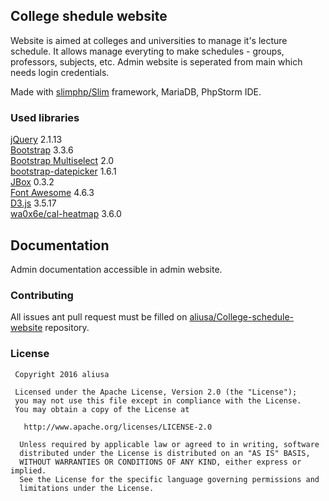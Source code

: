 ﻿## College shedule website
Website is aimed at colleges and universities to manage it's lecture schedule. It allows manage everyting to make schedules - groups, professors, subjects, etc. Admin website is seperated from main which needs login credentials.

Made with [slimphp/Slim](https://github.com/slimphp/Slim) framework, MariaDB, PhpStorm IDE.

### Used libraries
[jQuery](https://jquery.com/)  2.1.13  
[Bootstrap](getbootstrap.com) 3.3.6  
[Bootstrap Multiselect](https://github.com/davidstutz/bootstrap-multiselect) 2.0  
[bootstrap-datepicker](https://github.com/eternicode/bootstrap-datepicker) 1.6.1  
[JBox](https://jbox.com/) 0.3.2  
[Font Awesome](fontawesome.io/) 4.6.3  
[D3.js](https://d3js.org/) 3.5.17  
[wa0x6e/cal-heatmap](https://github.com/wa0x6e/cal-heatmap) 3.6.0

## Documentation
Admin documentation accessible in admin website.

### Contributing
All issues ant pull request must be filled on [aliusa/College-schedule-website](https://github.com/aliusa/College-schedule-website) repository.

### License
```
 Copyright 2016 aliusa  
 
 Licensed under the Apache License, Version 2.0 (the "License");
 you may not use this file except in compliance with the License.
 You may obtain a copy of the License at

   http://www.apache.org/licenses/LICENSE-2.0
 
  Unless required by applicable law or agreed to in writing, software
  distributed under the License is distributed on an "AS IS" BASIS,
  WITHOUT WARRANTIES OR CONDITIONS OF ANY KIND, either express or implied.
  See the License for the specific language governing permissions and
  limitations under the License.
